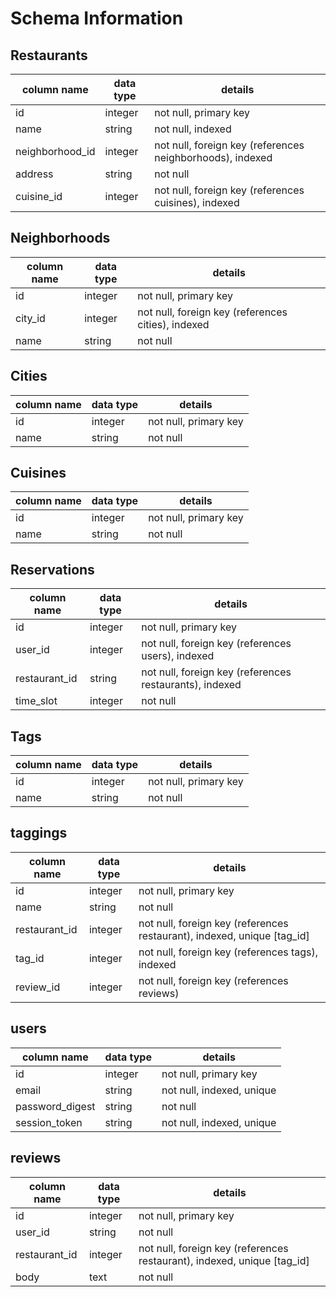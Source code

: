 # Schema Information

## Restaurants
column name    | data type | details
---------------|-----------|-----------------------
id             | integer   | not null, primary key
name           | string    | not null, indexed
neighborhood_id| integer   | not null, foreign key (references neighborhoods), indexed
address        | string    | not null
cuisine_id     | integer   | not null, foreign key (references cuisines), indexed

## Neighborhoods
column name | data type | details
------------|-----------|-----------------------
id          | integer   | not null, primary key
city_id     | integer   | not null, foreign key (references cities), indexed
name        | string    | not null

## Cities
column name | data type | details
------------|-----------|-----------------------
id          | integer   | not null, primary key
name        | string    | not null

## Cuisines
column name | data type | details
------------|-----------|-----------------------
id          | integer   | not null, primary key
name        | string    | not null

## Reservations
column name  | data type | details
-------------|-----------|-----------------------
id           | integer   | not null, primary key
user_id      | integer   | not null, foreign key (references users), indexed
restaurant_id| string    | not null, foreign key (references restaurants), indexed
time_slot    | integer   | not null

## Tags
column name | data type | details
------------|-----------|-----------------------
id          | integer   | not null, primary key
name        | string    | not null

## taggings
column name   | data type | details
--------------|-----------|-----------------------
id            | integer   | not null, primary key
name          | string    | not null
restaurant_id | integer   | not null, foreign key (references restaurant), indexed, unique [tag_id]
tag_id        | integer   | not null, foreign key (references tags), indexed
review_id     | integer   | not null, foreign key (references reviews)

## users
column name     | data type | details
----------------|-----------|-----------------------
id              | integer   | not null, primary key
email           | string    | not null, indexed, unique
password_digest | string    | not null
session_token   | string    | not null, indexed, unique

## reviews
column name   | data type | details
--------------|-----------|-----------------------
id            | integer   | not null, primary key
user_id       | string    | not null
restaurant_id | integer   | not null, foreign key (references restaurant), indexed, unique [tag_id]
body          | text      | not null
